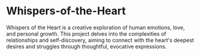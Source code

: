 # Whispers-of-the-Heart
Whispers of the Heart is a creative exploration of human emotions, love, and personal growth. This project delves into the complexities of relationships and self-discovery, aiming to connect with the heart's deepest desires and struggles through thoughtful, evocative expressions.

